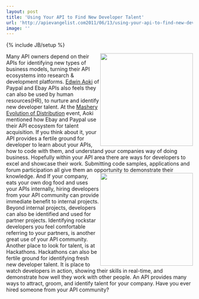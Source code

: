 ```yaml
---
layout: post
title: 'Using Your API to Find New Developer Talent'
url: 'http://apievangelist.com2011/06/13/using-your-api-to-find-new-developer-talent/'
image: ''
---
```

{% include JB/setup %}
<img src="http://kinlane-productions.s3.amazonaws.com/events/evolution-of-distribution/IMG_0504.JPG"  width="250" align="right" />Many API owners depend on their APIs for identifying new types of business models, turning their API ecosystems into research &amp; development platforms.
<a href="http://twitter.com/!/edwinaoki">Edwin Aoki</a> of Paypal and Ebay APIs also feels they can also be used by human resources(HR), to nurture and identify new developer talent. At the <a title="Mashery Evolution of Distribution" href="http://blog.apievangelist.com/2011/06/02/mashery-evolution-of-distribution/">Mashery Evolution of Distribution</a> event, Aoki mentioned how Ebay and Paypal use their API ecosystem for talent acquisition.
If you think about it, your API provides a fertile ground for developer to learn about your APIs, how to code with them, and understand your companies way of doing business.
Hopefully within your API area there are ways for developers to excel and showcase their work. Submitting code samples, applications and forum participation all give them an opportunity to demonstrate their knowledge.
<img src="http://kinlane-productions.s3.amazonaws.com/4-developers.jpg"  width="250" align="right" />And If your company, eats your own dog food and uses your APIs internally, hiring developers from your API community can provide immediate benefit to internal projects.
Beyond internal projects, developers can also be identified and used for partner projects. Identifying rockstar developers you feel comfortable referring to your partners, is another great use of your API community.
Another place to look for talent, is at Hackathons. Hackathons can also be fertile ground for identifying fresh new developer talent. It is place to watch developers in action, showing their skills in real-time, and demonstrate how well they work with other people.
An API provides many ways to attract, groom, and identify talent for your company. Have you ever hired someone from your API community?
